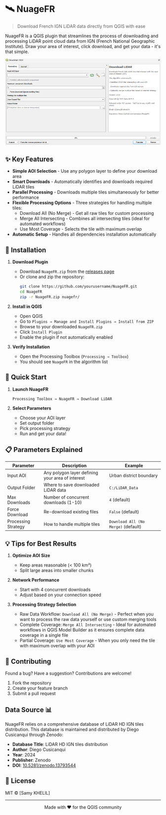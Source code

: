 # 🛰️ NuageFR

> Download French IGN LiDAR data directly from QGIS with ease

NuageFR is a QGIS plugin that streamlines the process of downloading and processing LiDAR point cloud data from IGN (French National Geographic Institute). Draw your area of interest, click download, and get your data - it's that simple.

![Plugin Interface](/interface.png)

## ✨ Key Features

- **Simple AOI Selection** - Use any polygon layer to define your download area
- **Smart Downloads** - Automatically identifies and downloads required LiDAR tiles
- **Parallel Processing** - Downloads multiple tiles simultaneously for better performance
- **Flexible Processing Options** - Three strategies for handling multiple tiles:
  - Download All (No Merge) - Get all raw tiles for custom processing
  - Merge All Intersecting - Combines all intersecting tiles (ideal for automated workflows)
  - Use Most Coverage - Selects the tile with maximum overlap
- **Automatic Setup** - Handles all dependencies installation automatically

## 🚀 Installation

1. **Download Plugin**
   - Download `NuageFR.zip` from the [releases page](https://github.com/sameeeyy/NuageFR/releases)
   - Or clone and zip the repository:
     ```bash
     git clone https://github.com/yourusername/NuageFR.git
     cd NuageFR
     zip -r NuageFR.zip nuagefr/
     ```

2. **Install in QGIS**
   - Open QGIS
   - Go to `Plugins → Manage and Install Plugins → Install from ZIP`
   - Browse to your downloaded `NuageFR.zip`
   - Click `Install Plugin`
   - Enable the plugin if not automatically enabled

3. **Verify Installation**
   - Open the Processing Toolbox (`Processing → Toolbox`)
   - You should see `NuageFR` in the algorithm list

## 🚀 Quick Start

1. **Launch NuageFR**
   ```
   Processing Toolbox → NuageFR → Download LiDAR
   ```

2. **Select Parameters**
   - Choose your AOI layer
   - Set output folder
   - Pick processing strategy
   - Run and get your data!

## 📋 Parameters Explained

Parameter | Description | Example
----------|-------------|--------
Input AOI | Any polygon layer defining your area of interest | Urban district boundary
Output Folder | Where to save downloaded LiDAR data | `C:/LiDAR_Data`
Max Downloads | Number of concurrent downloads (1-10) | `4` (default)
Force Download | Re-download existing files | `False` (default)
Processing Strategy | How to handle multiple tiles | `Download All (No Merge)` (default)

## 💡 Tips for Best Results

1. **Optimize AOI Size**
   - Keep areas reasonable (< 100 km²)
   - Split large areas into smaller chunks

2. **Network Performance**
   - Start with 4 concurrent downloads
   - Adjust based on your connection speed

3. **Processing Strategy Selection**
   - Raw Data Workflow: `Download All (No Merge)` - Perfect when you want to process the raw data yourself or use custom merging tools
   - Complete Coverage: `Merge All Intersecting` - Ideal for automated workflows in QGIS Model Builder as it ensures complete data coverage in a single file
   - Partial Coverage: `Use Most Coverage` - When you only need the tile with maximum overlap with your AOI

## 🤝 Contributing

Found a bug? Have a suggestion? Contributions are welcome!

1. Fork the repository
2. Create your feature branch
3. Submit a pull request

## Data Source 📊

NuageFR relies on a comprehensive database of LiDAR HD IGN tiles distribution. This database is maintained and distributed by Diego Cusicanqui through Zenodo:

* **Database Title**: LiDAR HD IGN tiles distribution
* **Author**: Diego Cusicanqui
* **Year**: 2024
* **Publisher**: Zenodo
* **DOI**: [10.5281/zenodo.13793544](https://doi.org/10.5281/zenodo.13793544)

## 📝 License

MIT © [Samy KHELIL]

---
<p align="center">
Made with ❤️ for the QGIS community
</p>

